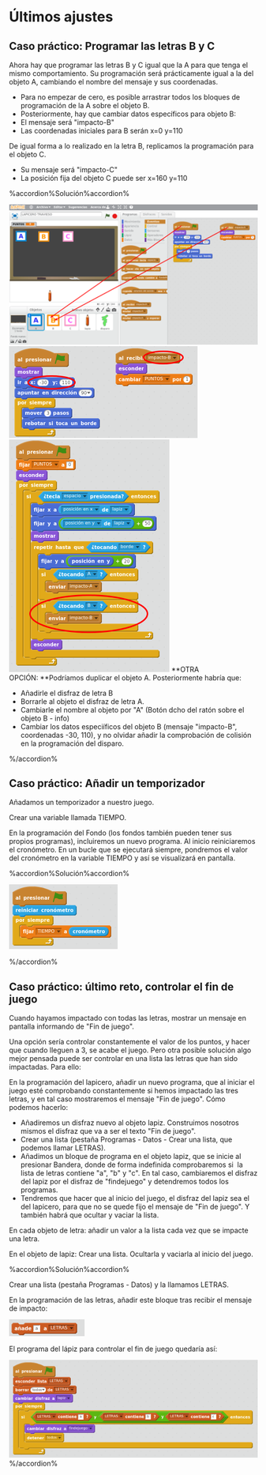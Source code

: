 
# Últimos ajustes

## Caso práctico: Programar las letras B y C

Ahora hay que programar las letras B y C igual que la A para que tenga el mismo comportamiento. Su programación será prácticamente igual a la del objeto A, cambiando el nombre del mensaje y sus coordenadas.

- Para no empezar de cero, es posible arrastrar todos los bloques de programación de la A sobre el objeto B.
- Posteriormente, hay que cambiar datos específicos para objeto B:
- El mensaje será "impacto-B"
- Las coordenadas iniciales para B serán x=0 y=110

De igual forma a lo realizado en la letra B, replicamos la programación para el objeto C.

- Su mensaje será "impacto-C"
- La posición fija del objeto C puede ser x=160 y=110



%accordion%Solución%accordion%

![](img/Seleccion_043.png)
![](img/Seleccion_044.png)
![](img/Seleccion_045.png)
**OTRA OPCIÓN: **Podríamos duplicar el objeto A. Posteriormente habría que:

- Añadirle el disfraz de letra B
- Borrarle al objeto el disfraz de letra A.
- Cambiarle el nombre al objeto por "A" (Botón dcho del ratón sobre el objeto B - info)
- Cambiar los datos especiíficos del objeto B (mensaje "impacto-B", coordenadas -30, 110), y no olvidar añadir la comprobación de colisión en la programación del disparo.

%/accordion%

## Caso práctico: Añadir un temporizador

Añadamos un temporizador a nuestro juego.

Crear una variable llamada TIEMPO.

En la programación del Fondo (los fondos también pueden tener sus propios programas), incluiremos un nuevo programa. Al inicio reiniciaremos el cronómetro. En un bucle que se ejecutará siempre, pondremos el valor del cronómetro en la variable TIEMPO y así se visualizará en pantalla.



%accordion%Solución%accordion%

![](img/Seleccion_050.png)

%/accordion%

## Caso práctico: último reto, controlar el fin de juego

Cuando hayamos impactado con todas las letras, mostrar un mensaje en pantalla informando de "Fin de juego".

Una opción sería controlar constantemente el valor de los puntos, y hacer que cuando lleguen a 3, se acabe el juego. Pero otra posible solución algo mejor pensada puede ser controlar en una lista las letras que han sido impactadas. Para ello:

En la programación del lapicero, añadir un nuevo programa, que al iniciar el juego esté comprobando constantemente si hemos impactado las tres letras, y en tal caso mostraremos el mensaje "Fin de juego". Cómo podemos hacerlo:

- Añadiremos un disfraz nuevo al objeto lapiz. Construimos nosotros mismos el disfraz que va a ser el texto "Fin de juego".
- Crear una lista (pestaña Programas - Datos - Crear una lista, que podemos llamar LETRAS).
- Añadimos un bloque de programa en el objeto lapiz, que se inicie al presionar Bandera, donde de forma indefinida comprobaremos si  la lista de letras contiene "a", "b" y "c". En tal caso, cambiaremos el disfraz del lapiz por el disfraz de "findejuego" y detendremos todos los programas.
- Tendremos que hacer que al inicio del juego, el disfraz del lapiz sea el del lapicero, para que no se quede fijo el mensaje de "Fin de juego". Y también habrá que ocultar y vaciar la lista.

En cada objeto de letra: añadir un valor a la lista cada vez que se impacte una letra.

En el objeto de lapiz: Crear una lista. Ocultarla y vaciarla al inicio del juego. 



%accordion%Solución%accordion%

Crear una lista (pestaña Programas - Datos) y la llamamos LETRAS.

En la programación de las letras, añadir este bloque tras recibir el mensaje de impacto:

![](img/Seleccion_061.1.png)

El programa del lápiz para controlar el fin de juego quedaría así:

![](img/Seleccion_062.1.png)
%/accordion%